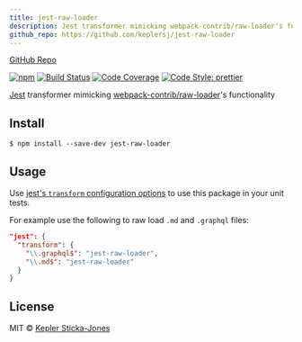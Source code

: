 ```yaml
---
title: jest-raw-loader
description: Jest transformer mimicking webpack-contrib/raw-loader's functionality.
github_repo: https://github.com/keplersj/jest-raw-loader
---
```


[GitHub Repo](https://github.com/keplersj/jest-raw-loader)

[![npm](https://img.shields.io/npm/v/jest-raw-loader.svg)](https://www.npmjs.com/package/jest-raw-loader)
[![Build Status](https://travis-ci.org/keplersj/jest-raw-loader.svg?branch=master)](https://travis-ci.org/keplersj/jest-raw-loader)
[![Code Coverage](https://codecov.io/gh/keplersj/jest-raw-loader/branch/master/graph/badge.svg)](https://codecov.io/gh/keplersj/jest-raw-loader)
[![Code Style: prettier](https://img.shields.io/badge/code_style-prettier-ff69b4.svg)](https://github.com/prettier/prettier)

[Jest](https://facebook.github.io/jest/) transformer mimicking [webpack-contrib/raw-loader](https://github.com/webpack-contrib/raw-loader)'s functionality

## Install

```
$ npm install --save-dev jest-raw-loader
```

## Usage

Use [jest's `transform` configuration options](https://facebook.github.io/jest/docs/en/configuration.html#transform-object-string-string) to use this package in your unit tests.

For example use the following to raw load `.md` and `.graphql` files:

```json
"jest": {
  "transform": {
    "\\.graphql$": "jest-raw-loader",
    "\\.md$": "jest-raw-loader"
  }
}
```

## License

MIT © [Kepler Sticka-Jones](https://github.com/keplersj)
